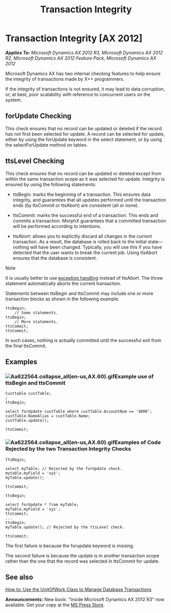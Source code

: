 ﻿---
title: Transaction Integrity
TOCTitle: Transaction Integrity
ms:assetid: 2d5127c0-9c85-4d81-b419-1fc7e0664c05
ms:mtpsurl: https://msdn.microsoft.com/en-us/library/Aa622564(v=AX.60)
ms:contentKeyID: 35241932
ms.date: 05/18/2015
mtps_version: v=AX.60
---

# Transaction Integrity [AX 2012]


_**Applies To:** Microsoft Dynamics AX 2012 R3, Microsoft Dynamics AX 2012 R2, Microsoft Dynamics AX 2012 Feature Pack, Microsoft Dynamics AX 2012_

Microsoft Dynamics AX has two internal checking features to help ensure the integrity of transactions made by X++ programmers.

If the integrity of transactions is not ensured, it may lead to data corruption, or, at best, poor scalability with reference to concurrent users on the system.

## forUpdate Checking

This check ensures that no record can be updated or deleted if the record has not first been selected for update. A record can be selected for update, either by using the forUpdate keyword in the select statement, or by using the selectForUpdate method on tables.

## ttsLevel Checking

This check ensures that no record can be updated or deleted except from within the same transaction scope as it was selected for update. Integrity is ensured by using the following statements:

  - ttsBegin: marks the beginning of a transaction. This ensures data integrity, and guarantees that all updates performed until the transaction ends (by ttsCommit or ttsAbort) are consistent (all or none).

  - ttsCommit: marks the successful end of a transaction. This ends and commits a transaction. MorphX guarantees that a committed transaction will be performed according to intentions.

  - ttsAbort: allows you to explicitly discard all changes in the current transaction. As a result, the database is rolled back to the initial state—nothing will have been changed. Typically, you will use this if you have detected that the user wants to break the current job. Using ttsAbort ensures that the database is consistent.


> [!NOTE]
> <P>It is usually better to use <A href="exception-handling-with-try-and-catch-keywords.md">exception handling</A> instead of ttsAbort. The throw statement automatically aborts the current transaction.</P>



Statements between ttsBegin and ttsCommit may include one or more transaction blocks as shown in the following example.

    ttsBegin;
        // Some statements.
    ttsBegin;
        // More statements.
    ttsCommit;
    ttsCommit;

In such cases, nothing is actually committed until the successful exit from the final ttsCommit.

## Examples

### ![Aa622564.collapse\_all(en-us,AX.60).gif](images/Gg863931.collapse_all(en-us,AX.60).gif "Aa622564.collapse_all(en-us,AX.60).gif")Example use of ttsBegin and ttsCommit

    Custtable custTable;
    ;
    ttsBegin;
     
    select forUpdate custTable where custTable.AccountNum == '4000';
    custTable.NameAlias = custTable.Name;
    custTable.update();
     
    ttsCommit;

### ![Aa622564.collapse\_all(en-us,AX.60).gif](images/Gg863931.collapse_all(en-us,AX.60).gif "Aa622564.collapse_all(en-us,AX.60).gif")Examples of Code Rejected by the two Transaction Integrity Checks

    ttsBegin;
     
    select myTable; // Rejected by the forUpdate check.
    mytable.myField = 'xyz';
    myTable.update();
     
    ttsCommit;
     
    ttsBegin;
     
    select forUpdate * from myTable;
    myTable.myField = 'xyz';
    ttsCommit;
    ...
    ttsBegin;
    myTable.update(); // Rejected by the ttsLevel check.
     
    ttsCommit;

The first failure is because the forupdate keyword is missing.

The second failure is because the update is in another transaction scope rather than the one that the record was selected in ttsCommit for update.

## See also

[How to: Use the UnitOfWork Class to Manage Database Transactions](how-to-use-the-unitofwork-class-to-manage-database-transactions.md)

  
**Announcements:** New book: "Inside Microsoft Dynamics AX 2012 R3" now available. Get your copy at the [MS Press Store](https://www.microsoftpressstore.com/store/inside-microsoft-dynamics-ax-2012-r3-9780735685109).

